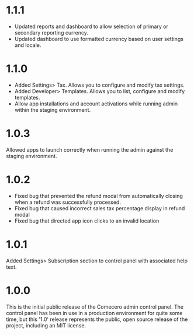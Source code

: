 ﻿<a name="1.1.1"></a>
# 1.1.1

- Updated reports and dashboard to allow selection of primary or secondary reporting currency.
- Updated dashboard to use formatted currency based on user settings and locale.

<a name="1.1.0"></a>
# 1.1.0

- Added Settings> Tax. Allows you to configure and modify tax settings.
- Added Developer> Templates. Allows you to list, configure and modify templates.
- Allow app installations and account activations while running admin within the staging environment.

<a name="1.0.3"></a>
# 1.0.3

Allowed apps to launch correctly when running the admin against the staging environment.

<a name="1.0.2"></a>
# 1.0.2

- Fixed bug that prevented the refund modal from automatically closing when a refund was successfully processed.
- Fixed bug that caused incorrect sales tax percentage display in refund modal
- Fixed bug that directed app icon clicks to an invalid location


<a name="1.0.1"></a>
# 1.0.1

Added Settings> Subscription section to control panel with associated help text.

<a name="1.0.0"></a>
# 1.0.0

This is the initial public release of the Comecero admin control panel. The control panel has been in use in a production environment for quite some time, but this '1.0' release represents the public, open source release of the project, including an MIT license.